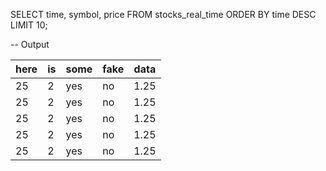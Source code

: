 SELECT time,
	symbol,
	price
FROM stocks_real_time
ORDER BY time DESC
LIMIT 10;

-- Output

here | is | some | fake | data
-----|----|------|------|-----
25   | 2  | yes  | no   | 1.25
25   | 2  | yes  | no   | 1.25
25   | 2  | yes  | no   | 1.25
25   | 2  | yes  | no   | 1.25
25   | 2  | yes  | no   | 1.25
